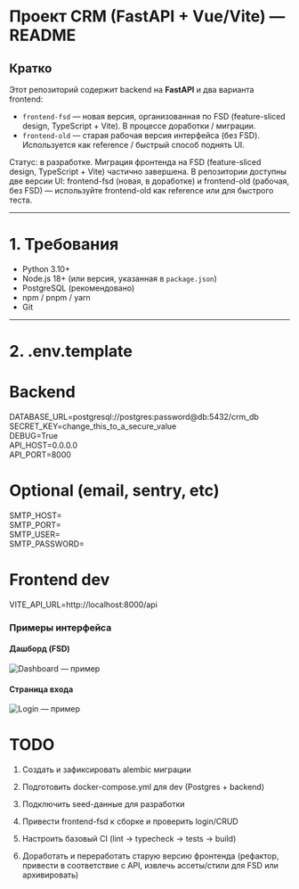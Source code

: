 # Проект CRM (FastAPI + Vue/Vite) — README

## Кратко
Этот репозиторий содержит backend на **FastAPI** и два варианта frontend:
- `frontend-fsd` — новая версия, организованная по FSD (feature-sliced design, TypeScript + Vite). В процессе доработки / миграции.
- `frontend-old` — старая рабочая версия интерфейса (без FSD). Используется как reference / быстрый способ поднять UI.

Статус: в разработке. Миграция фронтенда на FSD (feature-sliced design, TypeScript + Vite) частично завершена. В репозитории доступны две версии UI: frontend-fsd (новая, в доработке) и frontend-old (рабочая, без FSD) — используйте frontend-old как reference или для быстрого теста.

---

# 1. Требования
- Python 3.10+  
- Node.js 18+ (или версия, указанная в `package.json`)  
- PostgreSQL (рекомендовано)  
- npm / pnpm / yarn  
- Git

---

# 2. .env.template

# Backend
DATABASE_URL=postgresql://postgres:password@db:5432/crm_db  
SECRET_KEY=change_this_to_a_secure_value  
DEBUG=True  
API_HOST=0.0.0.0  
API_PORT=8000  

# Optional (email, sentry, etc)
SMTP_HOST=  
SMTP_PORT=  
SMTP_USER=  
SMTP_PASSWORD=  

# Frontend dev
VITE_API_URL=http://localhost:8000/api  


### Примеры интерфейса

#### Дашборд (FSD)
![Dashboard — пример](docs/screenshots/dashboard.png)

#### Страница входа
![Login — пример](docs/screenshots/login.png)


# TODO

1. Создать и зафиксировать alembic миграции

2. Подготовить docker-compose.yml для dev (Postgres + backend)

3. Подключить seed-данные для разработки

4. Привести frontend-fsd к сборке и проверить login/CRUD

5. Настроить базовый CI (lint → typecheck → tests → build)

6. Доработать и переработать старую версию фронтенда (рефактор, привести в соответствие с API, извлечь ассеты/стили для FSD или архивировать)
